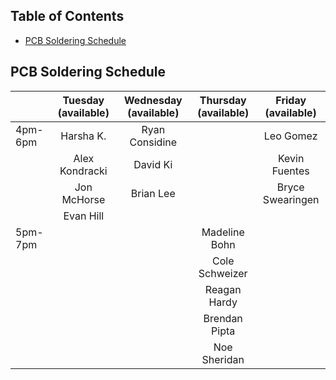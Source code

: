 ## Table of Contents
- [PCB Soldering Schedule](#pcb-soldering-schedule)


## PCB Soldering Schedule

|         | Tuesday (available) | Wednesday (available) | Thursday (available) | Friday (available) |
|---------|:-------------------:|:---------------------:|:--------------------:|:------------------:|
| 4pm-6pm | Harsha K.           | Ryan Considine        |                      | Leo Gomez          |
|         | Alex Kondracki      | David Ki              |                      | Kevin Fuentes      |
|         | Jon McHorse         | Brian Lee             |                      | Bryce Swearingen   |
|         | Evan Hill           |                       |                      |                    |
| 5pm-7pm |                     |                       | Madeline Bohn        |                    |
|         |                     |                       | Cole Schweizer       |                    |
|         |                     |                       | Reagan Hardy         |                    |
|         |                     |                       | Brendan Pipta        |                    |
|         |                     |                       | Noe Sheridan         |                    |
